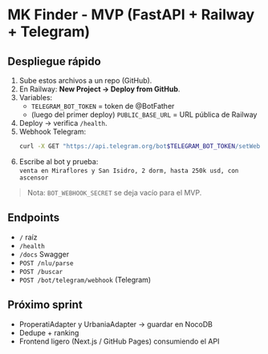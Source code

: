 # MK Finder - MVP (FastAPI + Railway + Telegram)

## Despliegue rápido
1. Sube estos archivos a un repo (GitHub).
2. En Railway: **New Project → Deploy from GitHub**.
3. Variables:
   - `TELEGRAM_BOT_TOKEN` = token de @BotFather
   - (luego del primer deploy) `PUBLIC_BASE_URL` = URL pública de Railway
4. Deploy → verifica `/health`.
5. Webhook Telegram:
   ```bash
   curl -X GET "https://api.telegram.org/bot$TELEGRAM_BOT_TOKEN/setWebhook?url=$PUBLIC_BASE_URL/bot/telegram/webhook"
   ```
6. Escribe al bot y prueba:  
   `venta en Miraflores y San Isidro, 2 dorm, hasta 250k usd, con ascensor`

> Nota: `BOT_WEBHOOK_SECRET` se deja vacío para el MVP.

## Endpoints
- `/` raíz
- `/health`
- `/docs` Swagger
- `POST /nlu/parse`
- `POST /buscar`
- `POST /bot/telegram/webhook` (Telegram)

## Próximo sprint
- ProperatiAdapter y UrbaniaAdapter → guardar en NocoDB
- Dedupe + ranking
- Frontend ligero (Next.js / GitHub Pages) consumiendo el API
